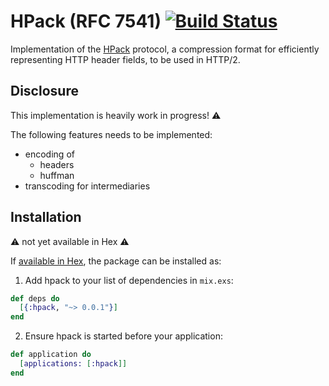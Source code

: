 # HPack (RFC 7541) [![Build Status](https://travis-ci.org/nesQuick/elixir-hpack.svg?branch=master)](https://travis-ci.org/nesQuick/elixir-hpack)

Implementation of the [HPack](https://http2.github.io/http2-spec/compression.html) protocol, a compression format for efficiently representing HTTP header fields, to be used in HTTP/2.

## Disclosure

This implementation is heavily work in progress! :warning:

The following features needs to be implemented:
- encoding of
  - headers
  - huffman
- transcoding for intermediaries

## Installation

:warning: not yet available in Hex :warning:

If [available in Hex](https://hex.pm/docs/publish), the package can be installed as:

1. Add hpack to your list of dependencies in `mix.exs`:

  ```elixir
  def deps do
    [{:hpack, "~> 0.0.1"}]
  end
  ```

2. Ensure hpack is started before your application:

  ```elixir
  def application do
    [applications: [:hpack]]
  end
  ```

